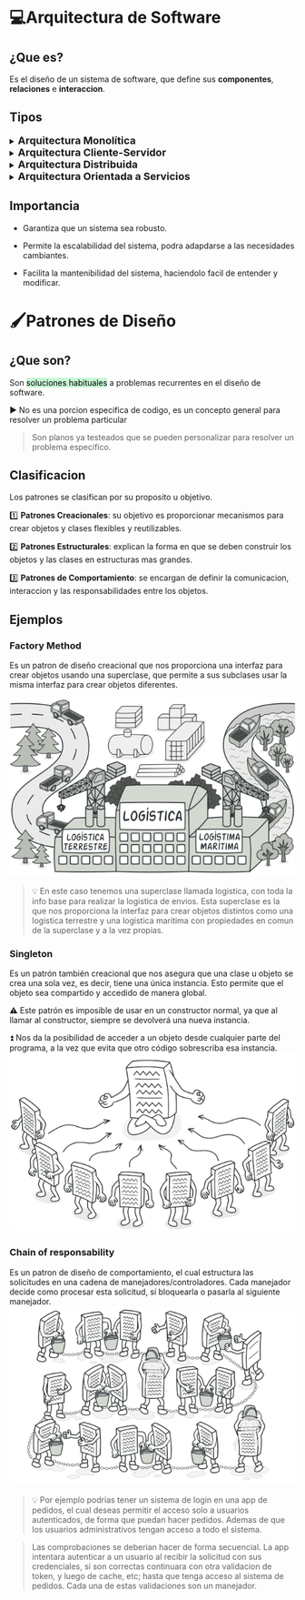 # 💻Arquitectura de Software

## ¿Que es?
Es el diseño de un sistema de software, que define sus **componentes**, **relaciones** e **interaccion**.

## Tipos
<details>
<summary><span style="font-size: 18px; font-weight: bold;">Arquitectura Monolítica</span></summary>

Todo el sistema funciona en un único componente
</details>

<details>
<summary><span style="font-size: 18px; font-weight: bold;">Arquitectura Cliente-Servidor</span></summary>

El sistema se divide en dos componentes, el cliente que solicita servicios a un servidor y funciona como interfaz para el usuario; y el servidor que provee estos servicios al cliente.
</details>

<details>
<summary><span style="font-size: 18px; font-weight: bold;">Arquitectura Distribuida</span></summary>

El sistema es dividido en varios componentes que se ejecutan en distintas máquinas.
</details>

<details>
<summary><span style="font-size: 18px; font-weight: bold;">Arquitectura Orientada a Servicios</span></summary>

El sistema se divide en servicios que pueden ser proporcionados por distintos proveedores, estos servicios se comunican entre sí.
</details>


## Importancia

- Garantiza que un sistema sea robusto.

- Permite la escalabilidad del sistema, podra adapdarse a las necesidades cambiantes.

- Facilita la mantenibilidad del sistema, haciendolo facil de entender y modificar.



# 🖌️Patrones de Diseño

## ¿Que son?
Son <mark style="background-color: #c7f6d4;">soluciones habituales</mark> a problemas recurrentes en el diseño de software.

▶️ No es una porcion especifica de codigo, es un concepto general para resolver un problema particular

> Son planos ya testeados que se pueden personalizar para resolver un problema especifico.

## Clasificacion
Los patrones se clasifican por su proposito u objetivo.

1️⃣ **Patrones Creacionales**: su objetivo es proporcionar mecanismos para crear objetos y clases flexibles y reutilizables.

2️⃣ **Patrones Estructurales**: explican la forma en que se deben construir los objetos y las clases en estructuras mas grandes.

3️⃣ **Patrones de Comportamiento**: se encargan de definir la comunicacion, interaccion y las responsabilidades entre los objetos.

## Ejemplos

### Factory Method
Es un patron de diseño creacional que nos proporciona una interfaz para crear objetos usando una superclase, que permite a sus subclases usar la misma interfaz para crear objetos diferentes.

![image](./img/factory.png)
> :bulb:
> En este caso tenemos una superclase llamada logistica, con toda la info base para realizar la logistica de envios. Esta superclase es la que nos proporciona la interfaz para crear objetos distintos como una logistica terrestre y una logistica maritima con propiedades en comun de la superclase y a la vez propias.

### Singleton
Es un patrón también creacional que nos asegura que una clase u objeto se crea una sola vez, es decir, tiene una única instancia. Esto permite que el objeto sea compartido y accedido de manera global.

⚠️ Este patrón es imposible de usar en un constructor normal, ya que al llamar al constructor, siempre se devolverá una nueva instancia.

⏫ Nos da la posibilidad de acceder a un objeto desde cualquier parte del programa, a la vez que evita que otro código sobrescriba esa instancia.
![image](./img/singleton.png)


### Chain of responsability
Es un patron de diseño de comportamiento, el cual estructura las solicitudes en una cadena de manejadores/controladores. Cada manejador decide como procesar esta solicitud, sí bloquearla o pasarla al siguiente manejador.
![image](./img/chain-of-responsibility.png)

> :bulb:
> Por ejemplo podrias tener un sistema de login en una app de pedidos, el cual deseas permitir el acceso solo a usuarios autenticados, de forma que puedan hacer pedidos. Ademas de que los usuarios administrativos tengan acceso a todo el sistema.

> Las comprobaciones se deberian hacer de forma secuencial. La app intentara autenticar a un usuario al recibir la solicitud con sus credenciales, sí son correctas continuara con otra validacion de token, y luego de cache, etc; hasta que tenga acceso al sistema de pedidos. Cada una de estas validaciones son un manejador.
